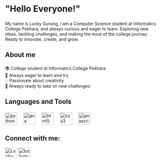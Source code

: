 <br clear="both">

<h1 align="left">"Hello Everyone!"</h1>

###

<p align="left">My name is Lucky Gurung, I am a Computer Science student at Informatics College Pokhara, and always curious and eager to learn. Exploring new ideas, tackling challenges, and making the most of the college journey. Ready to innovate, create, and grow.</p>

###

<h2 align="left">About me</h2>

###

<p align="left">📚 College student at Informatics College Pokhara<br>🚀 Always eager to learn and try<br>💡 Passionate about creativity<br>🎯 Always ready to take on new challenges</p>

###

<h2 align="left">Languages and Tools</h2>

###

<div align="left">
  <img src="https://cdn.jsdelivr.net/gh/devicons/devicon/icons/python/python-original.svg" height="40" alt="python logo"  />
  <img width="12" />
  <img src="https://cdn.jsdelivr.net/gh/devicons/devicon/icons/java/java-original.svg" height="40" alt="java logo"  />
  <img width="12" />
  <img src="https://cdn.jsdelivr.net/gh/devicons/devicon/icons/html5/html5-original.svg" height="40" alt="html5 logo"  />
  <img width="12" />
  <img src="https://cdn.jsdelivr.net/gh/devicons/devicon/icons/css3/css3-original.svg" height="40" alt="css3 logo"  />
  <img width="12" />
  <img src="https://cdn.jsdelivr.net/gh/devicons/devicon/icons/javascript/javascript-original.svg" height="40" alt="javascript logo"  />
</div>

###

<h2 align="left">Connect with me:</h2>
<p align="left">
<a href="https://fb.com/Lucky Grg" target="blank"><img align="center" src="https://raw.githubusercontent.com/rahuldkjain/github-profile-readme-generator/master/src/images/icons/Social/facebook.svg" alt="Lucky Grg" height="30" width="40" /></a>
<a href="https://instagram.com/luckygrg244" target="blank"><img align="center" src="https://raw.githubusercontent.com/rahuldkjain/github-profile-readme-generator/master/src/images/icons/Social/instagram.svg" alt="luckygrg244" height="30" width="40" /></a>
</p>

###
